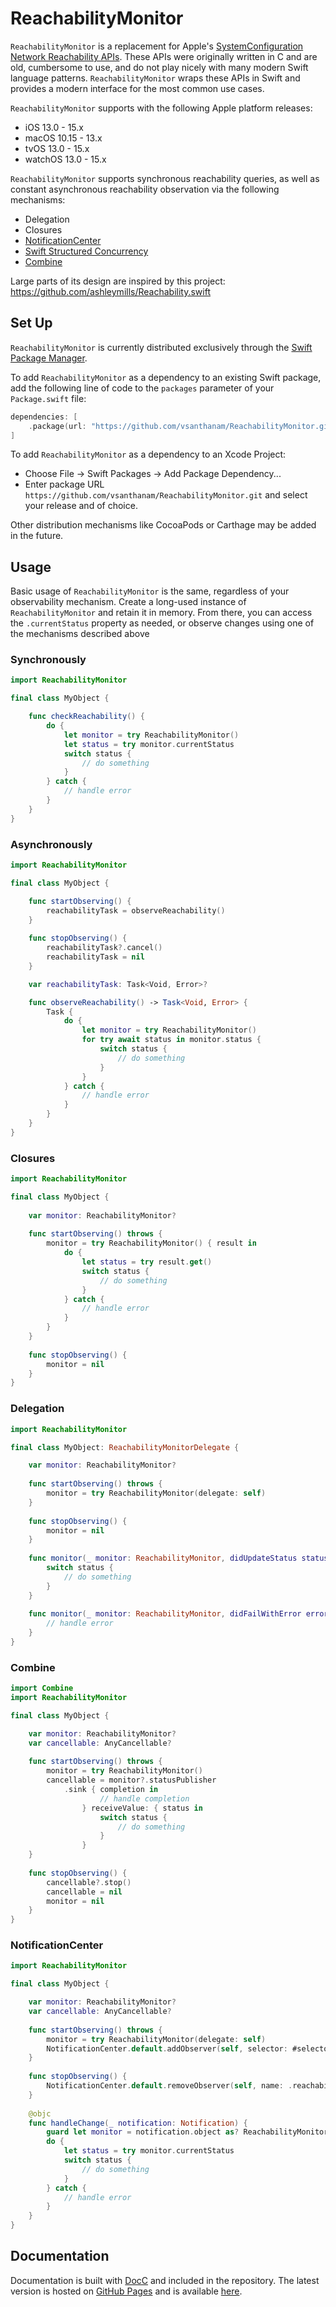 # ReachabilityMonitor

`ReachabilityMonitor` is a replacement for Apple's [SystemConfiguration](https://developer.apple.com/documentation/systemconfiguration) [Network Reachability APIs](https://developer.apple.com/documentation/systemconfiguration/scnetworkreachability?language=swift). These APIs were originally written in C and are old, cumbersome to use, and do not play nicely with many modern Swift language patterns. `ReachabilityMonitor` wraps these APIs in Swift and provides a modern interface for the most common use cases.

`ReachabilityMonitor` supports with the following Apple platform releases:

- iOS 13.0 - 15.x
- macOS 10.15 - 13.x
- tvOS 13.0 - 15.x
- watchOS 13.0 - 15.x

`ReachabilityMonitor` supports synchronous reachability queries, as well as constant asynchronous reachability observation via the following mechanisms:

- Delegation
- Closures
- [NotificationCenter](https://developer.apple.com/documentation/foundation/notificationcenter)
- [Swift Structured Concurrency](https://docs.swift.org/swift-book/LanguageGuide/Concurrency.html)
- [Combine](https://developer.apple.com/documentation/combine)

Large parts of its design are inspired by this project: https://github.com/ashleymills/Reachability.swift

## Set Up

`ReachabilityMonitor` is currently distributed exclusively through the [Swift Package Manager](https://www.swift.org/package-manager/). 

To add `ReachabilityMonitor` as a dependency to an existing Swift package, add the following line of code to the `packages` parameter of your `Package.swift` file:

```swift
dependencies: [
    .package(url: "https://github.com/vsanthanam/ReachabilityMonitor.git", .upToNextMajor(from: "1.0.0"))
]
```

To add `ReachabilityMonitor` as a dependency to an Xcode Project: 

- Choose File -> Swift Packages -> Add Package Dependency...
- Enter package URL `https://github.com/vsanthanam/ReachabilityMonitor.git` and select your release and of choice.

Other distribution mechanisms like CocoaPods or Carthage may be added in the future.

## Usage

Basic usage of `ReachabilityMonitor` is the same, regardless of your observability mechanism. Create a long-used instance of `ReachabilityMonitor` and retain it in memory. From there, you can access the `.currentStatus` property as needed, or observe changes using one of the mechanisms described above

### Synchronously

```swift
import ReachabilityMonitor

final class MyObject {

    func checkReachability() {
        do {
            let monitor = try ReachabilityMonitor()
            let status = try monitor.currentStatus
            switch status {
                // do something
            }
        } catch {
            // handle error
        }
    }
}
```

### Asynchronously

```swift
import ReachabilityMonitor

final class MyObject {

    func startObserving() {
        reachabilityTask = observeReachability()
    }
    
    func stopObserving() {
        reachabilityTask?.cancel()
        reachabilityTask = nil
    }

    var reachabilityTask: Task<Void, Error>?

    func observeReachability() -> Task<Void, Error> {
        Task {
            do {
                let monitor = try ReachabilityMonitor()
                for try await status in monitor.status {
                    switch status {
                        // do something
                    }
                }
            } catch {
                // handle error
            }
        }
    }
}

```

### Closures

```swift
import ReachabilityMonitor

final class MyObject {
    
    var monitor: ReachabilityMonitor?
    
    func startObserving() throws {
        monitor = try ReachabilityMonitor() { result in
            do {
                let status = try result.get()
                switch status {
                    // do something
                }
            } catch {
                // handle error
            }
        }
    }
    
    func stopObserving() {
        monitor = nil
    }
}
```

### Delegation

```swift
import ReachabilityMonitor

final class MyObject: ReachabilityMonitorDelegate {

    var monitor: ReachabilityMonitor?
    
    func startObserving() throws {
        monitor = try ReachabilityMonitor(delegate: self)
    }
    
    func stopObserving() {
        monitor = nil
    }
    
    func monitor(_ monitor: ReachabilityMonitor, didUpdateStatus status: ReachabilityStatus) {
        switch status {
            // do something
        }
    }
    
    func monitor(_ monitor: ReachabilityMonitor, didFailWithError error: Error) {
        // handle error
    }
}
```

### Combine

```swift
import Combine
import ReachabilityMonitor

final class MyObject {

    var monitor: ReachabilityMonitor?
    var cancellable: AnyCancellable?
    
    func startObserving() throws {
        monitor = try ReachabilityMonitor()
        cancellable = monitor?.statusPublisher
            .sink { completion in
                    // handle completion
                } receiveValue: { status in 
                    switch status {
                        // do something
                    }
                }
    }
    
    func stopObserving() {
        cancellable?.stop()
        cancellable = nil
        monitor = nil
    }
}
```

### NotificationCenter

```swift
import ReachabilityMonitor

final class MyObject {

    var monitor: ReachabilityMonitor?
    var cancellable: AnyCancellable?
    
    func startObserving() throws {
        monitor = try ReachabilityMonitor(delegate: self)
        NotificationCenter.default.addObserver(self, selector: #selector(handleChange:), name: .reachabilityStatusChanged)
    }
    
    func stopObserving() {
        NotificationCenter.default.removeObserver(self, name: .reachabilityStatusChanged)
    }
    
    @objc
    func handleChange(_ notification: Notification) {
        guard let monitor = notification.object as? ReachabilityMonitor else { return }
        do {
            let status = try monitor.currentStatus
            switch status {
                // do something
            }
        } catch {
            // handle error
        }
    }
}
```

## Documentation

Documentation is built with [DocC](https://developer.apple.com/documentation/docc) and included in the repository. The latest version is hosted on [GitHub Pages](https://pages.github.com) and is available [here](https://vsanthanam.github.io/ReachabilityMonitor/documentation/reachabilitymonitor/reachabilitymonitor/).
